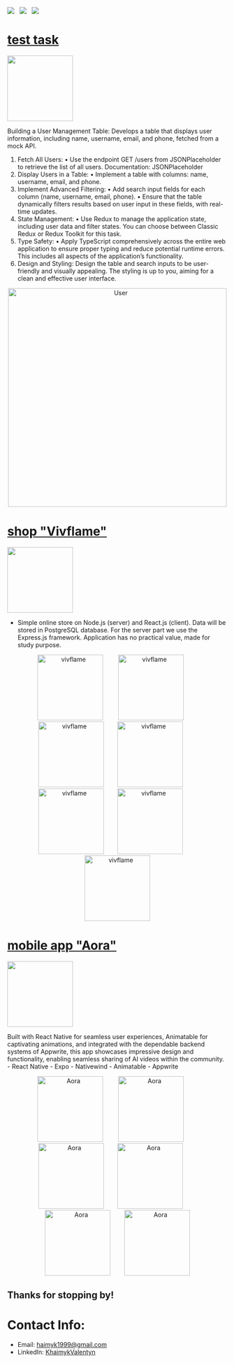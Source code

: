 <a href="https://pdfhost.io/v/.Fypz0MAs_Valentyn_Khaimyk_SV" download><img src="https://img.shields.io/badge/Resume-ff69b4.svg?style=for-the-badge&logo=codeigniter&logoColor=white"></a>&nbsp;&nbsp;&nbsp;<a href="mailto:haimyk1999@gmail.comm"><img src="https://img.shields.io/badge/Email-Valentyn-8056d5.svg?style=for-the-badge&logo=minutemailer&logoColor=white"></a>&nbsp;&nbsp;&nbsp;<a href="https://www.linkedin.com/in/valentyn-khaimyk-66207332b/" target="_blank"><img src="https://img.shields.io/badge/LinkedIn-Valentyn%20Khaimyk-brightgreen?style=for-the-badge&logo=linkedin&logoColor=white" ></a>



# [test task ](https://github.com/khaimyk/user-management.git)
<p align="left"> <a href="https://github.com/khaimyk/user-management.git"> <img src="https://user-images.githubusercontent.com/33416429/92813512-27f0bb80-f376-11ea-8562-ee2b3e416aec.png" width="150" ></a>
</p>
Building a User Management Table: Develops a table that displays user
information, including name, username, email, and phone, fetched from a mock
API.

1. Fetch All Users:
• Use the endpoint GET /users from JSONPlaceholder to retrieve the list of all
users. Documentation: JSONPlaceholder
2. Display Users in a Table:
• Implement a table with columns: name, username, email, and phone.
3. Implement Advanced Filtering:
• Add search input fields for each column (name, username, email, phone).
• Ensure that the table dynamically filters results based on user input in these
fields, with real-time updates.
4. State Management:
• Use Redux to manage the application state, including user data and filter
states. You can choose between Classic Redux or Redux Toolkit for this task.
5. Type Safety:
• Apply TypeScript comprehensively across the entire web application to ensure
proper typing and reduce potential runtime errors. This includes all aspects of
the application’s functionality.
6. Design and Styling:
Design the table and search inputs to be user-friendly and visually appealing. The styling
is up to you, aiming for a clean and effective user interface.

<p align="center">
<img src="https://github.com/user-attachments/assets/d0398c73-236f-4350-af7c-7787af63361c" width="500" width="400" title="User">
</p>



# [shop "Vivflame"](https://github.com/khaimyk/storeCopy.git)
<p align="left"> <a href="https://github.com/khaimyk/storeCopy.git"> <img src="https://user-images.githubusercontent.com/33416429/92813512-27f0bb80-f376-11ea-8562-ee2b3e416aec.png" width="150" ></a>
</p>

* Simple online store on Node.js (server) and React.js (client). Data will be stored in PostgreSQL database. For the server part we use the Express.js framework. Application has no practical value, made for study purpose.

<p align="center">
<img src="https://github.com/user-attachments/assets/47dd0fea-be14-446b-a21d-b732f8f7ed2a" width="150" title="vivflame">&nbsp;&nbsp;&nbsp;&nbsp;&nbsp;&nbsp;&nbsp;&nbsp; <img src="https://github.com/user-attachments/assets/8d096dad-2c63-4dd5-9f3d-5250fea21ff8" width="150" title="vivflame">&nbsp;&nbsp;&nbsp;&nbsp;&nbsp;&nbsp;&nbsp;&nbsp; <img src="https://github.com/user-attachments/assets/7bc57b55-4522-4b04-a9c9-b8cae279b327" width="150" title="vivflame">&nbsp;&nbsp;&nbsp;&nbsp;&nbsp;&nbsp;&nbsp;&nbsp;<img src="https://github.com/user-attachments/assets/b0685696-4341-4630-bc4f-20ee339da7f0" width="150" title="vivflame">&nbsp;&nbsp;&nbsp;&nbsp;&nbsp;&nbsp;&nbsp;&nbsp;<img src="https://github.com/user-attachments/assets/8fa5cc26-ba9b-4d38-a501-ccc3f1654e14" width="150" title="vivflame">&nbsp;&nbsp;&nbsp;&nbsp;&nbsp;&nbsp;&nbsp;&nbsp;<img src="https://github.com/user-attachments/assets/db10145d-b3cf-4f14-ae03-f290b7d4cb55" width="150" title="vivflame">&nbsp;&nbsp;&nbsp;&nbsp;&nbsp;&nbsp;&nbsp;&nbsp;<img src="https://github.com/user-attachments/assets/1ddf8e0d-7292-4bff-9e02-4d09760302d7" width="150" title="vivflame">
</p>


# [mobile app "Aora"](https://github.com/khaimyk/Aora.git)
<p align="left"> <a href="https://github.com/khaimyk/Aora.git"> <img src="https://user-images.githubusercontent.com/33416429/92813512-27f0bb80-f376-11ea-8562-ee2b3e416aec.png" width="150" ></a>
</p>
Built with React Native for seamless user experiences, Animatable for captivating animations, and integrated with the dependable backend systems of Appwrite, this app showcases impressive design and functionality, enabling seamless sharing of AI videos within the community.
- React Native
- Expo
- Nativewind
- Animatable
- Appwrite

<p align="center">
<img src="https://github.com/user-attachments/assets/8a878828-0578-48e5-a32d-91c86940bd4c" width="150" title="Aora">&nbsp;&nbsp;&nbsp;&nbsp;&nbsp;&nbsp;&nbsp;&nbsp; <img src="https://github.com/user-attachments/assets/87a34866-5694-4da6-b448-464d507a419e" width="150" title="Aora">&nbsp;&nbsp;&nbsp;&nbsp;&nbsp;&nbsp;&nbsp;&nbsp; <img src="https://github.com/user-attachments/assets/985bec53-7d4a-4873-b1c2-b3d67dece1c5" width="150" title="Aora">&nbsp;&nbsp;&nbsp;&nbsp;&nbsp;&nbsp;&nbsp;&nbsp;<img src="https://github.com/user-attachments/assets/e426a0c4-0b33-49ce-abc3-bb587fcc2951" width="150" title="Aora">&nbsp;&nbsp;&nbsp;&nbsp;&nbsp;&nbsp;&nbsp;&nbsp;<img src="https://github.com/user-attachments/assets/0800ce30-92be-42a4-b37e-4c43983dea05" width="150" title="Aora">&nbsp;&nbsp;&nbsp;&nbsp;&nbsp;&nbsp;&nbsp;&nbsp;<img src="https://github.com/user-attachments/assets/9f823435-48c2-4a83-b27c-f1bbafe56686" width="150" title="Aora">
</p>

## Thanks for stopping by!

# Contact Info:

- Email: haimyk1999@gmail.com
- LinkedIn: [KhaimykValentyn](https://www.linkedin.com/in/valentyn-khaimyk-66207332b/)
